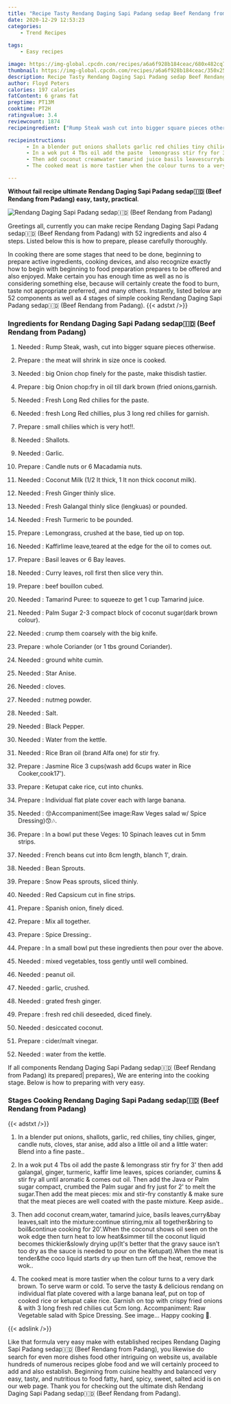 ```yaml
---
title: "Recipe Tasty Rendang Daging Sapi Padang sedap Beef Rendang from Padang"
date: 2020-12-29 12:53:23
categories:
    - Trend Recipes
    
tags:
    - Easy recipes

image: https://img-global.cpcdn.com/recipes/a6a6f928b184ceac/680x482cq70/rendang-daging-sapi-padang-sedap🇮🇩-beef-rendang-from-padang-recipe-main-photo.jpg
thumbnail: https://img-global.cpcdn.com/recipes/a6a6f928b184ceac/350x250cq70/rendang-daging-sapi-padang-sedap🇮🇩-beef-rendang-from-padang-recipe-main-photo.jpg
description: Recipe Tasty Rendang Daging Sapi Padang sedap Beef Rendang from Padang with 52 ingredients and 4 stages of easy cooking.
author: Floyd Peters
calories: 197 calories
fatContent: 6 grams fat
preptime: PT13M
cooktime: PT2H
ratingvalue: 3.4
reviewcount: 1874
recipeingredient: ["Rump Steak wash cut into bigger square pieces otherwise", "the meat will shrink in size once is cooked", "big Onion chop finely for the paste make thisdish tastier", "big Onion chopfry in oil till dark brown fried onionsgarnish", "Fresh Long Red chilies for the paste", "fresh Long Red chillies plus 3 long red chilies for garnish", "small chilies which is very hot", "Shallots", "Garlic", "Candle nuts or 6 Macadamia nuts", "Coconut Milk 12 lt thick 1 lt non thick coconut milk", "Fresh Ginger thinly slice", "Fresh Galangal thinly slice lengkuas or pounded", "Fresh Turmeric to be pounded", "Lemongrass crushed at the base tied up on top", "Kaffirlime leaveteared at the edge for the oil to comes out", "Basil leaves or 6 Bay leaves", "Curry leaves roll first then slice very thin", "beef bouillon cubed", "Tamarind Puree to squeeze to get 1 cup Tamarind juice", "Palm Sugar 23 compact block of coconut sugardark brown colour", "crump them coarsely with the big knife", "whole Coriander or 1 tbs ground Coriander", "ground white cumin", "Star Anise", "cloves", "nutmeg powder", "Salt", "Black Pepper", "Water from the kettle", "Rice Bran oil brand Alfa one for stir fry", "Jasmine Rice 3 cupswash add 6cups water in Rice Cookercook17", "Ketupat cake rice cut into chunks", "Individual flat plate cover each with large banana", "AccompanimentSee imageRaw Veges salad w Spice Dressing", "In a bowl put these Veges 10 Spinach leaves cut in 5mm strips", "French beans cut into 8cm length blanch 1 drain", "Bean Sprouts", "Snow Peas sprouts sliced thinly", "Red Capsicum cut in fine strips", "Spanish onion finely diced", "Mix all together", "Spice Dressing", "In a small bowl put these ingredients then pour over the above", "mixed vegetables toss gently until well combined", "peanut oil", "garlic crushed", "grated fresh ginger", "fresh red chili deseeded diced finely", "desiccated coconut", "cidermalt vinegar", "water from the kettle"]

recipeinstructions: 
      - In a blender put onions shallots garlic red chilies tiny chilies ginger candle nuts cloves star anise add also a little oil and a little water Blend into a fine paste 
      - In a wok put 4 Tbs oil add the paste  lemongrass stir fry for 3 then add galangal ginger turmeric kaffir lime leaves spices coriander cumins  stir fry all until aromatic  comes out oil Then add the Java or Palm sugar compact crumbed the Palm sugar and fry just for 2 to melt the sugarThen add the meat pieces mix and stirfry constantly  make sure that the meat pieces are well coated with the paste mixture Keep aside 
      - Then add coconut creamwater tamarind juice basils leavescurrybay leavessalt into the mixturecontinue stirringmix all togetherbring to boilcontinue cooking for 20When the coconut shows oil seen on the wok edge then turn heat to low heatsimmer till the coconut liquid becomes thickierslowly drying upIts better that the gravy sauce isnt too dry as the sauce is needed to pour on the KetupatWhen the meat is tenderthe coco liquid starts dry up then turn off the heat remove the wok 
      - The cooked meat is more tastier when the colour turns to a very dark brown To serve warm or cold To serve the tasty  delicious rendang on individual flat plate covered with a large banana leaf put on top of cooked rice or ketupat cake rice Garnish on top with crispy fried onions  with 3 long fresh red chilies cut 5cm long Accompaniment Raw Vegetable salad with Spice Dressing See image Happy cooking 

---
```




**Without fail recipe ultimate Rendang Daging Sapi Padang sedap🇮🇩 (Beef Rendang from Padang) easy, tasty, practical**. 


![Rendang Daging Sapi Padang sedap🇮🇩 (Beef Rendang from Padang)](https://img-global.cpcdn.com/recipes/a6a6f928b184ceac/680x482cq70/rendang-daging-sapi-padang-sedap🇮🇩-beef-rendang-from-padang-recipe-main-photo.jpg "Rendang Daging Sapi Padang sedap🇮🇩 (Beef Rendang from Padang)")




Greetings all, currently you can make recipe Rendang Daging Sapi Padang sedap🇮🇩 (Beef Rendang from Padang) with 52 ingredients and also 4 steps. Listed below this is how to prepare, please carefully thoroughly.

In cooking there are some stages that need to be done, beginning to prepare active ingredients, cooking devices, and also recognize exactly how to begin with beginning to food preparation prepares to be offered and also enjoyed. Make certain you has enough time as well as no is considering something else, because will certainly create the food to burn, taste not appropriate preferred, and many others. Instantly, listed below are 52 components as well as 4 stages of simple cooking Rendang Daging Sapi Padang sedap🇮🇩 (Beef Rendang from Padang).
{{< adstxt />}}

### Ingredients for Rendang Daging Sapi Padang sedap🇮🇩 (Beef Rendang from Padang)


1. Needed  : Rump Steak, wash, cut into bigger square pieces otherwise.

1. Prepare  : the meat will shrink in size once is cooked.

1. Needed  : big Onion chop finely for the paste, make thisdish tastier.

1. Prepare  : big Onion chop:fry in oil till dark brown (fried onions,garnish.

1. Needed  : Fresh Long Red chilies for the paste.

1. Needed  : fresh Long Red chillies, plus 3 long red chilies for garnish.

1. Prepare  : small chilies which is very hot!!.

1. Needed  : Shallots.

1. Needed  : Garlic.

1. Prepare  : Candle nuts or 6 Macadamia nuts.

1. Needed  : Coconut Milk (1/2 lt thick, 1 lt non thick coconut milk).

1. Needed  : Fresh Ginger thinly slice.

1. Needed  : Fresh Galangal thinly slice (lengkuas) or pounded.

1. Needed  : Fresh Turmeric to be pounded.

1. Prepare  : Lemongrass, crushed at the base, tied up on top.

1. Needed  : Kaffirlime leave,teared at the edge for the oil to comes out.

1. Prepare  : Basil leaves or 6 Bay leaves.

1. Needed  : Curry leaves, roll first then slice very thin.

1. Prepare  : beef bouillon cubed.

1. Needed  : Tamarind Puree: to squeeze to get 1 cup Tamarind juice.

1. Needed  : Palm Sugar 2-3 compact block of coconut sugar(dark brown colour).

1. Needed  : crump them coarsely with the big knife.

1. Prepare  : whole Coriander (or 1 tbs ground Coriander).

1. Needed  : ground white cumin.

1. Needed  : Star Anise.

1. Needed  : cloves.

1. Needed  : nutmeg powder.

1. Needed  : Salt.

1. Needed  : Black Pepper.

1. Needed  : Water from the kettle.

1. Needed  : Rice Bran oil (brand Alfa one) for stir fry.

1. Prepare  : Jasmine Rice 3 cups(wash add 6cups water in Rice Cooker,cook17&#39;).

1. Prepare  : Ketupat cake rice, cut into chunks.

1. Prepare  : Individual flat plate cover each with large banana.

1. Needed  : 😚Accompaniment(See image:Raw Veges salad w/ Spice Dressing)😙🎶.

1. Prepare  : In a bowl put these Veges: 10 Spinach leaves cut in 5mm strips.

1. Needed  : French beans cut into 8cm length, blanch 1&#39;, drain.

1. Needed  : Bean Sprouts.

1. Prepare  : Snow Peas sprouts, sliced thinly.

1. Needed  : Red Capsicum cut in fine strips.

1. Prepare  : Spanish onion, finely diced.

1. Prepare  : Mix all together.

1. Prepare  : Spice Dressing:.

1. Prepare  : In a small bowl put these ingredients then pour over the above.

1. Needed  : mixed vegetables, toss gently until well combined.

1. Needed  : peanut oil.

1. Needed  : garlic, crushed.

1. Needed  : grated fresh ginger.

1. Prepare  : fresh red chili deseeded, diced finely.

1. Needed  : desiccated coconut.

1. Prepare  : cider/malt vinegar.

1. Needed  : water from the kettle.



If all components Rendang Daging Sapi Padang sedap🇮🇩 (Beef Rendang from Padang) its prepared| prepares}, We are entering into the cooking stage. Below is how to preparing with very easy.

### Stages Cooking Rendang Daging Sapi Padang sedap🇮🇩 (Beef Rendang from Padang)

{{< adstxt />}}


1. In a blender put onions, shallots, garlic, red chilies, tiny chilies, ginger, candle nuts, cloves, star anise, add also a little oil and a little water: Blend into a fine paste..



1. In a wok put 4 Tbs oil add the paste &amp; lemongrass stir fry for 3&#39; then add galangal, ginger, turmeric, kaffir lime leaves, spices coriander, cumins &amp; stir fry all until aromatic &amp; comes out oil. Then add the Java or Palm sugar compact, crumbed the Palm sugar and fry just for 2&#39; to melt the sugar.Then add the meat pieces: mix and stir-fry constantly &amp; make sure that the meat pieces are well coated with the paste mixture. Keep aside..



1. Then add coconut cream,water, tamarind juice, basils leaves,curry&amp;bay leaves,salt into the mixture:continue stirring,mix all together&amp;bring to boil&amp;continue cooking for 20&#39;.When the coconut shows oil seen on the wok edge then turn heat to low heat&amp;simmer till the coconut liquid becomes thickier&amp;slowly drying up(It&#39;s better that the gravy sauce isn&#39;t too dry as the sauce is needed to pour on the Ketupat).When the meat is tender&amp;the coco liquid starts dry up then turn off the heat, remove the wok..



1. The cooked meat is more tastier when the colour turns to a very dark brown. To serve warm or cold. To serve the tasty &amp; delicious rendang on individual flat plate covered with a large banana leaf, put on top of cooked rice or ketupat cake rice. Garnish on top with crispy fried onions &amp; with 3 long fresh red chilies cut 5cm long. Accompaniment: Raw Vegetable salad with Spice Dressing. See image... Happy cooking 🤗.





{{< adslink />}}

Like that formula very easy make with established recipes Rendang Daging Sapi Padang sedap🇮🇩 (Beef Rendang from Padang), you likewise do search for even more dishes food other intriguing on website us, available hundreds of numerous recipes globe food and we will certainly proceed to add and also establish. Beginning from cuisine healthy and balanced very easy, tasty, and nutritious to food fatty, hard, spicy, sweet, salted acid is on our web page. Thank you for checking out the ultimate dish Rendang Daging Sapi Padang sedap🇮🇩 (Beef Rendang from Padang).
